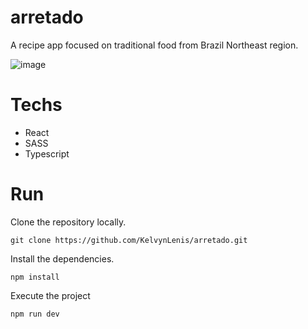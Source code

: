 # arretado
A recipe app focused on traditional food from Brazil Northeast region.

![image](https://user-images.githubusercontent.com/52057929/183118199-83ecc463-fdbb-4836-9c44-4477bf4e41c7.png)

# Techs
- React
- SASS
- Typescript

# Run

Clone the repository locally.

``git clone https://github.com/KelvynLenis/arretado.git``

Install the dependencies.

``npm install``

Execute the project

``npm run dev``
